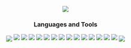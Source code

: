 <p align="center">
  <img src='https://i.imgur.com/dicdaJk.png'/>
  <h3 align="center">Languages and Tools</h3>
</p>
<p align="center">
  <img align="center" src='https://capsule-render.vercel.app/api?type=rect&color=gradient&height=2.5'>
  
  <img draggable="false" src="https://img.shields.io/badge/HTML-239120?style=for-the-badge&logo=html5&logoColor=white" />
  <img draggable="false" src="https://img.shields.io/badge/CSS-239120?&style=for-the-badge&logo=css3&logoColor=white" />
  <img draggable="false" src="https://img.shields.io/badge/Tailwind_CSS-38B2AC?style=for-the-badge&logo=tailwind-css&logoColor=white" />
  <img draggable="false" src="https://img.shields.io/badge/Bootstrap-563D7C?style=for-the-badge&logo=bootstrap&logoColor=white" />
  <img draggable="false" src="https://img.shields.io/badge/JavaScript-F7DF1E?style=for-the-badge&logo=javascript&logoColor=black" />
  <img draggable="false" src="https://img.shields.io/badge/Node.js-43853D?style=for-the-badge&logo=node.js&logoColor=white" />
  <img draggable="false" src="https://img.shields.io/badge/Next-black?style=for-the-badge&logo=next.js&logoColor=white" />
  <img draggable="false" src="https://img.shields.io/badge/nestjs-%23E0234E.svg?style=for-the-badge&logo=nestjs&logoColor=white" />
  <img draggable="false" src="https://img.shields.io/badge/React-20232A?style=for-the-badge&logo=react&logoColor=61DAFB" />
  <img draggable="false" src="https://img.shields.io/badge/TypeScript-007ACC?style=for-the-badge&logo=typescript&logoColor=white" />
  <img draggable="false" src="https://img.shields.io/badge/express.js-%23404d59.svg?style=for-the-badge&logo=express&logoColor=%2361DAFB" />
  <img draggable="false" src="https://img.shields.io/badge/Java-ED8B00?style=for-the-badge&logo=java&logoColor=white" />
  <img draggable="false" src="https://img.shields.io/badge/MongoDB-4EA94B?style=for-the-badge&logo=mongodb&logoColor=white" />
  <img draggable="false" src="https://img.shields.io/badge/MySQL-00000F?style=for-the-badge&logo=mysql&logoColor=white" />
  <img align="center" src='https://capsule-render.vercel.app/api?type=rect&color=gradient&height=2.5'>
</p>
